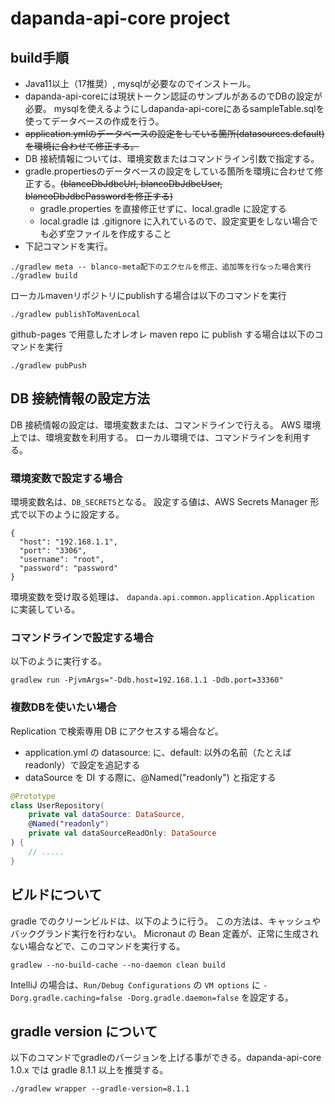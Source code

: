 # dapanda-api-core project

## build手順
* Java11以上（17推奨）, mysqlが必要なのでインストール。
* dapanda-api-coreには現状トークン認証のサンプルがあるのでDBの設定が必要。
mysqlを使えるようにしdapanda-api-coreにあるsampleTable.sqlを使ってデータベースの作成を行う。
* ~~application.ymlのデータベースの設定をしている箇所(datasources.default)を環境に合わせて修正する。~~
* DB 接続情報については、環境変数またはコマンドライン引数で指定する。
* gradle.propertiesのデータベースの設定をしている箇所を環境に合わせて修正する。~~(blancoDbJdbcUrl, blancoDbJdbcUser, blancoDbJdbcPasswordを修正する)~~
  * gradle.properties を直接修正せずに、local.gradle に設定する
  * local.gradle は .gitignore に入れているので、設定変更をしない場合でも必ず空ファイルを作成すること
* 下記コマンドを実行。
```
./gradlew meta -- blanco-meta配下のエクセルを修正、追加等を行なった場合実行
./gradlew build
```
ローカルmavenリポジトリにpublishする場合は以下のコマンドを実行
```
./gradlew publishToMavenLocal
```
github-pages で用意したオレオレ maven repo に publish する場合は以下のコマンドを実行
```agsl
./gradlew pubPush
```

## DB 接続情報の設定方法
DB 接続情報の設定は、環境変数または、コマンドラインで行える。
AWS 環境上では、環境変数を利用する。
ローカル環境では、コマンドラインを利用する。

### 環境変数で設定する場合
環境変数名は、`DB_SECRETS`となる。
設定する値は、AWS Secrets Manager 形式で以下のように設定する。

```json5
{
  "host": "192.168.1.1",
  "port": "3306",
  "username": "root",
  "password": "password"
}
```

環境変数を受け取る処理は、
`dapanda.api.common.application.Application`
に実装している。

### コマンドラインで設定する場合
以下のように実行する。
```
gradlew run -PjvmArgs="-Ddb.host=192.168.1.1 -Ddb.port=33360"
```

### 複数DBを使いたい場合

Replication で検索専用 DB にアクセスする場合など。

* application.yml の datasource: に、default: 以外の名前（たとえば readonly）で設定を追記する
* dataSource を DI する際に、@Named("readonly") と指定する

```kotlin
@Prototype
class UserRepository(
    private val dataSource: DataSource,
    @Named("readonly")
    private val dataSourceReadOnly: DataSource
) {
    // .....
}
```

## ビルドについて
gradle でのクリーンビルドは、以下のように行う。
この方法は、キャッシュやバックグランド実行を行わない。
Micronaut の Bean 定義が、正常に生成されない場合などで、このコマンドを実行する。
```
gradlew --no-build-cache --no-daemon clean build
```

IntelliJ の場合は、`Run/Debug Configurations` の `VM options` に
`-Dorg.gradle.caching=false -Dorg.gradle.daemon=false` を設定する。

## gradle version について

以下のコマンドでgradleのバージョンを上げる事ができる。dapanda-api-core 1.0.x では gradle 8.1.1 以上を推奨する。

```
./gradlew wrapper --gradle-version=8.1.1
```